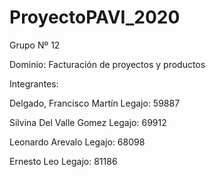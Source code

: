 # ProyectoPAVI_2020
Grupo Nº 12

Dominio: Facturación de proyectos y productos

Integrantes:

Delgado, Francisco Martín
Legajo: 59887

Silvina Del Valle Gomez
Legajo: 69912

Leonardo Arevalo
Legajo: 68098

Ernesto Leo
Legajo: 81186
